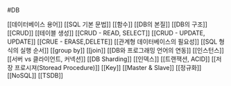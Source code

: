 #DB 

[[데이터베이스 용어]]
[[SQL 기본 문법]]
[[함수]]
[[DB의 본질]]
[[DB의 구조]]
[[CRUD]]
[[테이블 생성]]
[[CRUD - READ, SELECT]]
[[CRUD - UPDATE, UPDATE]]
[[CRUE - ERASE,DELETE]]
[[관계형 데이터베이스의 필요성]]
[[SQL 형식의 실행 순서]]
[[group by]]
[[join]]
[[DB와 프로그래밍 언어의 연동]]
[[인스턴스]]
[[서버 vs 클라이언트, 커넥션]]
[[DB Sharding]]
[[인덱스]]
[[트랜잭션, ACID]]
[[저장 프로시져(Storead Procedure)]]
[[Key]]
[[Master & Slave]]
[[정규화]]
[[NoSQL]]
[[TSDB]]




